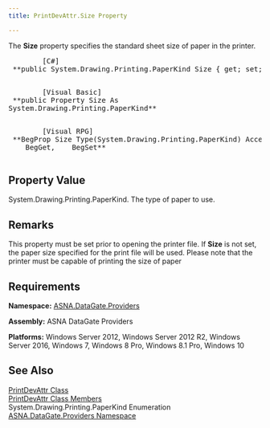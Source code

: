 ```yaml
---
title: PrintDevAttr.Size Property

---
```


The **Size** property specifies the standard sheet size of paper in the printer. 
<pre class="prettyprint">
        <span class="lang">[C#]</span>
 **public System.Drawing.Printing.PaperKind Size { get; set; }** 
      </pre>
<pre class="prettyprint">
        <span class="lang">[Visual Basic] </span>
 **public Property Size As 
System.Drawing.Printing.PaperKind** 
      </pre>
<pre class="prettyprint">
        <span class="lang">[Visual RPG]</span>
 **BegProp Size Type(System.Drawing.Printing.PaperKind) Access(*Public) <br />    BegGet,    BegSet** 
      </pre>

## Property Value

System.Drawing.Printing.PaperKind. The type of paper to use. 
## Remarks

This property must be set prior to opening the printer file. If **Size** is not set, the paper size specified for the print file will be used. Please note that the printer must be capable of printing the size of paper 
## Requirements

**Namespace:** [ ASNA.DataGate.Providers](datagate-providers-namespace.html) 

**Assembly:** ASNA DataGate Providers

**Platforms:** Windows Server 2012, Windows Server 2012 R2, Windows Server 2016, Windows 7, Windows 8 Pro, Windows 8.1 Pro, Windows 10
## See Also


[PrintDevAttr Class](print-dev-attr-class.html)
      <br />
[PrintDevAttr Class Members](print-dev-attr-members.html)
      <br />System.Drawing.Printing.PaperKind 
Enumeration
      <br />[ASNA.DataGate.Providers Namespace](datagate-providers-namespace.html)

